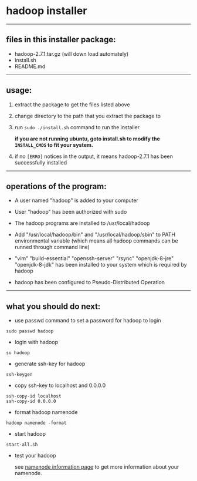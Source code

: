 # hadoop installer

---

## files in this installer package:

- hadoop-2.7.1.tar.gz (will down load automately)
- install.sh
- README.md

---

## usage:

1. extract the package to get the files listed above

2. change directory to the path that you extract the package to

3. run `sudo ./install.sh` command to run the installer

	**if you are not running ubuntu, goto install.sh to modify the `INSTALL_CMDS` to fit your system.**

4. if no `[ERRO]` notices in the output, it means hadoop-2.7.1 has been successfully installed

---

## operations of the program:

- A user named "hadoop" is added to your computer

- User "hadoop" has been authorized with sudo

- The hadoop programs are installed to /usr/local/hadoop

- Add "/usr/local/hadoop/bin" and "/usr/local/hadoop/sbin" to PATH environmental variable (which means all hadoop commands can be runned through command line)

- "vim" "build-essential" "openssh-server" "rsync" "openjdk-8-jre" "openjdk-8-jdk" has been installed to your system which is required by hadoop

- hadoop has been configured to Pseudo-Distributed Operation

---

## what you should do next:

- use passwd command to set a password for hadoop to login

```shell
sudo passwd hadoop
```

- login with hadoop

```shell
su hadoop
```

- generate ssh-key for hadoop

```shell
ssh-keygen
```

- copy ssh-key to localhost and 0.0.0.0

```shell
ssh-copy-id localhost
ssh-copy-id 0.0.0.0
```

- format hadoop namenode

```shell
hadoop namenode -format
```

- start hadoop

```shell
start-all.sh
```

- test your hadoop

	see [namenode information page](http://localhost:50070) to get more information about your namenode.

